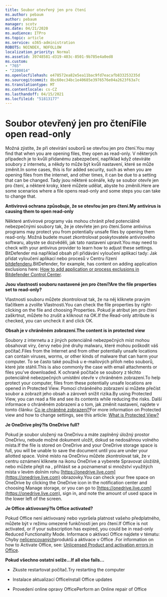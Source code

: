 ```yaml
---
title: Soubor otevřený jen pro čtení
ms.author: pebaum
author: pebaum
manager: scotv
ms.date: 04/21/2020
ms.audience: ITPro
ms.topic: article
ms.service: o365-administration
ROBOTS: NOINDEX, NOFOLLOW
localization_priority: Normal
ms.assetid: 39748581-d319-403c-8501-9b785e4a0ed8
ms.custom:
- "765"
- "2200014"
ms.openlocfilehash: e478572ea82e5ea11bac9fd7eacafb833253235d
ms.sourcegitcommit: 8bc60ec34bc1e40685e3976576e04a2623f63a7c
ms.translationtype: MT
ms.contentlocale: cs-CZ
ms.lasthandoff: 04/15/2021
ms.locfileid: "51813177"
---
```

# <a name="file-open-read-only"></a><span data-ttu-id="ffc8c-102">Soubor otevřený jen pro čtení</span><span class="sxs-lookup"><span data-stu-id="ffc8c-102">File open read-only</span></span>

<span data-ttu-id="ffc8c-103">Možná zjistíte, že při otevírání souborů se otevřou jen pro čtení.</span><span class="sxs-lookup"><span data-stu-id="ffc8c-103">You may find that when you are opening files, they open as read-only.</span></span> <span data-ttu-id="ffc8c-104">V některých případech je to kvůli přidanému zabezpečení, například když otevíráte soubory z internetu, a někdy to může být kvůli nastavení, které se může změnit.</span><span class="sxs-lookup"><span data-stu-id="ffc8c-104">In some cases, this is for added security, such as when you are opening files from the internet, and other times, it can be due to a setting that can be changed.</span></span> <span data-ttu-id="ffc8c-105">Tady jsou některé scénáře, kdy se soubor otevře jen pro čtení, a některé kroky, které můžete udělat, abyste ho změnili.</span><span class="sxs-lookup"><span data-stu-id="ffc8c-105">Here are some scenarios where a file opens read-only and some steps you can take to change that.</span></span>
  
 <span data-ttu-id="ffc8c-106">**Antivirová ochrana způsobuje, že se otevřou jen pro čtení.**</span><span class="sxs-lookup"><span data-stu-id="ffc8c-106">**My antivirus is causing them to open read-only**</span></span>
  
<span data-ttu-id="ffc8c-107">Některé antivirové programy vás mohou chránit před potenciálně nebezpečnými soubory tak, že je otevřete jen pro čtení.</span><span class="sxs-lookup"><span data-stu-id="ffc8c-107">Some antivirus programs may protect you from potentially unsafe files by opening them read-only.</span></span> <span data-ttu-id="ffc8c-108">Možná budete muset zkontrolovat poskytovatele antivirového softwaru, abyste se dozvěděli, jak tato nastavení upravit.</span><span class="sxs-lookup"><span data-stu-id="ffc8c-108">You may need to check with your antivirus provider to learn how to adjust these settings.</span></span> <span data-ttu-id="ffc8c-109">BitDefender má například obsah při přidávání vyloučení aplikací tady: Jak přidat vyloučení aplikací nebo procesů v Centru řízení [bitdefenderu](https://aka.ms/AA6098i).</span><span class="sxs-lookup"><span data-stu-id="ffc8c-109">BitDefender, for example, has content on adding application exclusions here: [How to add application or process exclusions in Bitdefender Control Center](https://aka.ms/AA6098i).</span></span>
  
 <span data-ttu-id="ffc8c-110">**Jsou vlastnosti souboru nastavené jen pro čtení?**</span><span class="sxs-lookup"><span data-stu-id="ffc8c-110">**Are the file properties set to read-only?**</span></span>
  
<span data-ttu-id="ffc8c-111">Vlastnosti souboru můžete zkontrolovat tak, že na něj kliknete pravým tlačítkem a zvolíte Vlastnosti.</span><span class="sxs-lookup"><span data-stu-id="ffc8c-111">You can check the file properties by right-clicking on the file and choosing Properties.</span></span> <span data-ttu-id="ffc8c-112">Pokud je atribut jen pro čtení zaškrtnut, můžete ho zrušit a kliknout na OK.</span><span class="sxs-lookup"><span data-stu-id="ffc8c-112">If the Read-only attribute is checked, you can uncheck it and click OK.</span></span>
  
 <span data-ttu-id="ffc8c-113">**Obsah je v chráněném zobrazení.**</span><span class="sxs-lookup"><span data-stu-id="ffc8c-113">**The content is in protected view**</span></span>
  
<span data-ttu-id="ffc8c-114">Soubory z internetu a z jiných potenciálně nebezpečných míst mohou obsahovat viry, červy nebo jiné druhy malwaru, které mohou poškodit váš počítač.</span><span class="sxs-lookup"><span data-stu-id="ffc8c-114">Files from the Internet and from other potentially unsafe locations can contain viruses, worms, or other kinds of malware that can harm your computer.</span></span> <span data-ttu-id="ffc8c-115">To se často také používá u e-mailových příloh nebo souborů, které jste stáhli.</span><span class="sxs-lookup"><span data-stu-id="ffc8c-115">This is also commonly the case with email attachments or files you've downloaded.</span></span> <span data-ttu-id="ffc8c-116">K ochraně počítače se soubory z těchto potenciálně nebezpečných umístění otevře v chráněném zobrazení.</span><span class="sxs-lookup"><span data-stu-id="ffc8c-116">To help protect your computer, files from these potentially unsafe locations are opened in Protected View.</span></span> <span data-ttu-id="ffc8c-117">Pomocí chráněného zobrazení si můžete přečíst soubor a zobrazit jeho obsah a zároveň snížit rizika.</span><span class="sxs-lookup"><span data-stu-id="ffc8c-117">By using Protected View, you can read a file and see its contents while reducing the risks.</span></span> <span data-ttu-id="ffc8c-118">Další informace o chráněném zobrazení a o tom, jak změnit nastavení, najdete v tomto článku: [Co je chráněné zobrazení?](https://support.office.com/article/d6f09ac7-e6b9-4495-8e43-2bbcdbcb6653)</span><span class="sxs-lookup"><span data-stu-id="ffc8c-118">For more information on Protected view and how to change settings, see this article: [What is Protected View?](https://support.office.com/article/d6f09ac7-e6b9-4495-8e43-2bbcdbcb6653)</span></span>
  
 <span data-ttu-id="ffc8c-119">**Je OneDrive plný?**</span><span class="sxs-lookup"><span data-stu-id="ffc8c-119">**Is OneDrive full?**</span></span>
  
<span data-ttu-id="ffc8c-120">Pokud je soubor uložený na OneDrivu a máte zaplněný úložný prostor OneDrivu, nebude možné dokument uložit, dokud se nedosáhnou volného místa.</span><span class="sxs-lookup"><span data-stu-id="ffc8c-120">If the file is stored on OneDrive and your OneDrive storage space is full, you will be unable to save the document until you are under your allotted space.</span></span> <span data-ttu-id="ffc8c-121">Volné místo na OneDrivu můžete zkontrolovat tak, že v centru oznámení kliknete na ikonu OneDrive a vyberete Spravovat úložiště, nebo můžete přejít na , přihlásit se a poznamenat si množství využitých místa v levém dolním rohu [https://onedrive.live.com](https://onedrive.live.com) obrazovky.</span><span class="sxs-lookup"><span data-stu-id="ffc8c-121">You can check your free space on OneDrive by clicking the OneDrive icon in the notification center and choosing Manage storage, or you can go to [https://onedrive.live.com](https://onedrive.live.com), sign in, and note the amount of used space in the lower left of the screen.</span></span>
  
 <span data-ttu-id="ffc8c-122">**Je Office aktivovaný?**</span><span class="sxs-lookup"><span data-stu-id="ffc8c-122">**Is Office activated?**</span></span>
  
<span data-ttu-id="ffc8c-123">Pokud Office není aktivovaný nebo vypršela platnost vašeho předplatného, můžete být v režimu omezené funkčnosti jen pro čtení.</span><span class="sxs-lookup"><span data-stu-id="ffc8c-123">If Office is not activated, or if your subscription has expired, you could be in read-only Reduced Functionality Mode.</span></span> <span data-ttu-id="ffc8c-124">Informace o aktivaci Office najdete v tématu: Chyby [nelicencovaných](https://support.office.com/article/0d23d3c0-c19c-4b2f-9845-5344fedc4380)produktů a aktivace v Office .</span><span class="sxs-lookup"><span data-stu-id="ffc8c-124">For information on how to Activate Office, see: [Unlicensed Product and activation errors in Office](https://support.office.com/article/0d23d3c0-c19c-4b2f-9845-5344fedc4380).</span></span>
  
 <span data-ttu-id="ffc8c-125">**Pokud všechno ostatní selže...**</span><span class="sxs-lookup"><span data-stu-id="ffc8c-125">**If all else fails...**</span></span>
  
- <span data-ttu-id="ffc8c-126">Zkuste restartovat počítač.</span><span class="sxs-lookup"><span data-stu-id="ffc8c-126">Try restarting the computer</span></span>
    
- <span data-ttu-id="ffc8c-127">Instalace aktualizací Office</span><span class="sxs-lookup"><span data-stu-id="ffc8c-127">Install Office updates</span></span>
    
- <span data-ttu-id="ffc8c-128">Provedení online opravy Office</span><span class="sxs-lookup"><span data-stu-id="ffc8c-128">Perform an Online repair of Office</span></span>
    

